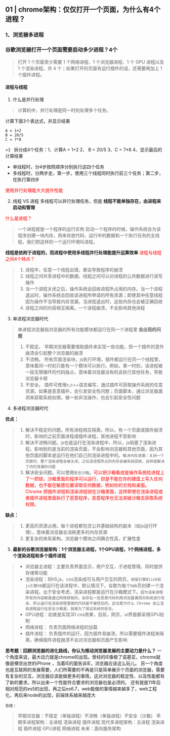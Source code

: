 ## 01 | chrome架构：仅仅打开一个页面，为什么有4个进程？
### 1、浏览器多进程
### 谷歌浏览器打开一个页面需要启动多少进程？4个

> 打开 1 个页面至少需要 1 个网络进程、1 个浏览器进程、1 个 GPU 进程以及 1 个渲染进程，共 4 个；如果打开的页面有运行插件的话，还需要再加上 1 个插件进程。

#### 进程与线程

1. 什么是并行处理
 > 计算机中，并行处理是同一时刻处理多个任务。

计算下面3个表达式，并显示结果
 ```
 A = 1+2
 B = 20/5
 C = 7*8
 ```
=》
拆分成4个任务：1、计算A = 1+2  2、 B = 20/5  3、C = 7*8 4、显示最后的计算结果

- 单线程时，分4步按照顺序分别执行这四个任务
- 多线程时，分两步走，第一步，使用三个线程同时执行前三个任务；第二步，在执行第四步

<font color="red">使用并行处理能大大提升性能</font>

2. 线程 VS 进程
多线程可以并行处理任务，但是 **线程不能单独存在，由进程来启动和管理**

<font color="red"> 什么是进程？</font>

> 一个进程就是一个程序的运行实例
> 启动一个程序的时候，操作系统会为该程序创建一块内存，用来存放代码、运行中的数据和一个执行任务的主线程，我们把这样的一个运行环境叫进程。

**线程是依附于进程的，而进程中使用多线程并行处理能提升运算效率**
<font color="red">进程与线程之间4个特点？</font>

> 1. 进程中，任意一个线程出错，都会导致程序的崩溃
> 2. 线程之间共享进程中的数据。线程之间可以对进程的公共数据进行读写操作
> 3. 当一个进程关闭之后，操作系统会回收进程所占用的内存。当一个进程退出时，操作系统会回收该进程所申请的所有资源；即使其中任意线程因为操作不当导致内存泄漏，当进程退出时，这些内存也会被正确回收
> 4. 进程之间的内容相互隔离。一个进程崩溃，不会影响其他进程

3. 单进程浏览器时代

> 单进程浏览器指浏览器的所有功能模块都运行在同一个进程里
> **会出现的问题**
> 1. 不稳定。 早期浏览器需要借助插件来实现一些功能，但一个插件的意外崩溃会引起整个浏览器的崩溃
> 2. 不流畅。 所有页面渲染块，js执行环境，插件都运行在同一个线程里，意味着同一时刻只能有一个模块可以执行。例如，某一时刻，该进程被一段无限循环的代码独占，意味着浏览器没有机会执行其他任务，导致浏览器卡顿
> 3. 不安全。 插件可使用c,c++语言编写，通过插件可获取操作系统的任意资源。如果是恶意插件，会引发安全性问题；页面脚本，通过浏览器漏洞来获取系统权限，做一些非法操作，也会引起安全性问题

4. 多进程浏览器时代

**优点：**

> 1. 解决不稳定的问题。所有进程相互隔离，所以，有一个页面或插件崩溃时，影响的之前页面进程或插件进程，其他进程不受影响
> 2. 解决不流畅问题。js也是运行在渲染进程中，所以，js阻塞了渲染进程，影响到的是当前的渲染页面，不会影响浏览器和其他页面，因为其他页面的脚本是运行在他们自己的渲染进程中的。`解决内存泄漏：关闭一个页面时，整个渲染进程会被关闭，之后该进程所占的内存会被系统回收，这样就解决了内村泄漏的问题`
> 3. 解决安全问题。可以使用`安全沙箱`。<font color="red">可以把沙箱看成是操作系统给进程上了一把锁，沙箱里面的程序可以运行，但是不能在你的硬盘上写入任何数据，也不能在敏感位置读取任何数据，例如你的文档和桌面。Chrome 把插件进程和渲染进程锁在沙箱里面，这样即使在渲染进程或者插件进程里面执行了恶意程序，恶意程序也无法突破沙箱去获取系统权限。</font>

**缺点：**
> 1. 更高的资源占用。每个进程都包含公共基础结构的副本（如js运行环境），意味着浏览器会消耗更多的内存资源
> 2. 更复杂的体系架构。浏览器个模块之间耦合性高，扩展性差

5. **最新的谷歌浏览器架构：1个浏览器主进程，1个GPU进程，1个网络进程，多个渲染进程和多个插件进程**
> - 浏览器主进程：主要负责界面显示，用户交互，子进程管理，同时提供存储等功能
> - 渲染进程：将h5,js，css渲染成可与用户交互的网页，`排版引擎Blink和js引擎V8`都运行在该进程中，默认情况下，谷歌为每个tab页创建一个渲染进程。出于安全考虑，渲染进程都是运行在沙箱模式下。`因为渲染进程所有的内容都是通过网络获取的，会存在一些恶意代码利用浏览器漏洞对系统进行攻击，所以运行在渲染进程里面的代码是不被信任的。这也是为什么 Chrome 会让渲染进程运行在安全沙箱里，就是为了保证系统的安全。`  
> - GPU进程：初衷是实现3D css效果，目前，网页，ui界面都采用GPU绘制
> - 网络进程： 负责页面网络进程的加载
> - 插件进程： 负责插件的运行，因为插件易崩溃。所以需要插件进程来隔离，确保插件进程崩溃不会对浏览器和页面产生影响

**思考题：回顾浏览器的进化路线，你认为推动浏览器发展的主要动力是什么？**
一个角度来说，最大动力就是chrome的出现。曾经的IE像极了诺基亚，chrome就像是横空出世的iPhone ，当着IE的面告诉IE，浏览器应该这么玩儿。
另一个角度也是互联网的发展需要，人们所需要的不再是只是简单展示个页面的浏览器，需要有复杂的交互，浏览器应该能做更多的事情，这对浏览器的稳定性、以及性能都有了新的要求。所以出来一个性能符合要求的浏览器也是必须的。
还有就是11年后相对规范的es5的出现，再之后es6.7，web能做的事情越来越多了，web工程化，再后来node的出现，前端体系越来越庞大

`总结：`
> 早期浏览器：不稳定（单独进程）不流畅（单独进程）不安全（沙箱）
> 早期多进程架构：主进程 渲染进程 插件进程
> 现代多进程架构：主进程 渲染进程 插件进程 GPU进程 网络进程
> 未来：面向服务架构